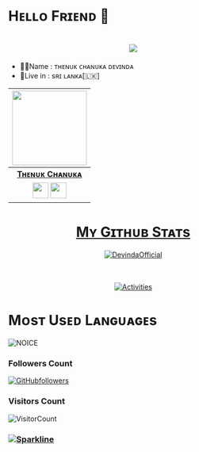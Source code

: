 # Hᴇʟʟᴏ Fʀɪᴇɴᴅ 🥰

<h1 align="center"><a href="https://github.com/Thenuk-Cha/Thenuk-Cha"><img src="https://readme-typing-svg.herokuapp.com?font=calibri&color=purple&size=35&center=true&lines=i'm+thenuk"></a></h1>

- 🙋‍♂️Name : ᴛʜᴇɴᴜᴋ ᴄʜᴀɴᴜᴋᴀ ᴅᴇᴠɪɴᴅᴀ <br>
- 🙋Live in : sʀɪ ʟᴀɴᴋᴀ[🇱🇰] <br>

| <a href="https://t.me/Devinda_Xz"><img src="https://telegra.ph/file/256b568316b48b660a6f4.jpg" width="150px" height="150px" /></a> |
|:---------------------------------------------------------------------------------------------------------------------------------------: |
|       **[Tʜᴇɴᴜᴋ Cʜᴀɴᴜᴋᴀ](https://t.me/Devinda_Xz)**                                                                                |
| <a href="https://t.me/Devinda_Xz"><img src="https://cdn4.iconfinder.com/data/icons/logos-and-brands/512/335_Telegram_logo-256.png" width="32px" height="32px"></a>                                                                                                                                                                <a href="https://youtube.com/channel/UCGEeplQYBOpE8SBe-GuMDow"><img src="https://cdn3.iconfinder.com/data/icons/2018-social-media-logotypes/1000/2018_social_media_popular_app_logo_youtube-256.png" width="32px" height="32px"></a>                                  
<!-- Your badges
You can use the website to generate badges: https://shields.io/
-->

<div align="center"><a href="https://github.com/DevindaOfficial/DevindaOfficial">

# Mʏ Gɪᴛʜᴜʙ Sᴛᴀᴛs
<p><img align="center" src="https://github-readme-stats.vercel.app/api?username=DevindaOfficial&show_icons=true&theme=midnight-purple" alt="DevindaOfficial" /></p>
</div><br/>
<br/><div align="center">
<a href="https://github.com/DevindaOfficial/DevindaOfficial"><img src="https://metrics.lecoq.io/DevindaOfficial?template=classic&repositories.forks=true&languages=1&languages.colors=github&languages.threshold=0%25&config.timezone=Asia%2FSemarang" alt="Activities"></a>
</div>

#     Mᴏsᴛ Usᴇᴅ Lᴀɴɢᴜᴀɢᴇs
![NOICE](https://github-readme-stats.vercel.app/api/top-langs/?username=DevindaOfficial&theme=dark&show_icons=true)

### **Followers Count**
[![GitHubfollowers](https://img.shields.io/github/followers/DevindaOfficial.svg?style=social&label=Follow&maxAge=25920)](https://github.com/DevindaOfficial?tab=followers)
### **Visitors Count**  
![VisitorCount](https://profile-counter.glitch.me/{DevindaOfficial}/count.svg)

### [![Sparkline](https://stars.medv.io/Teamultroid/Ultroid.svg)](https://stars.medv.io/TeamUltroid/Ultroid)
